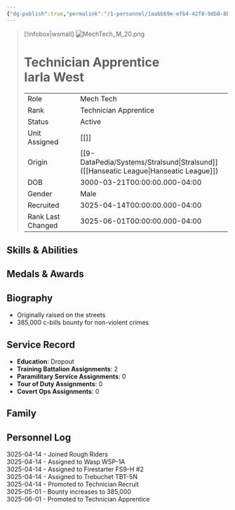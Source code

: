 ```yaml
---
{"dg-publish":true,"permalink":"/1-personnel/1aabb69e-efb4-42f8-9db0-8b2eb79e3a1b/"}
---
```



> [!infobox|wsmall]
> ![MechTech_M_20.png](/img/user/z_Assets/People/Male/Mech%20Tech/MechTech_M_20.png)
> # Technician Apprentice<br>Iarla  West
> | | |
> | - | - |
> | Role | Mech Tech |
> | Rank | Technician Apprentice |
> | Status | Active |
> | Unit Assigned | [[]]
> | Origin | [[9-DataPedia/Systems/Stralsund\|Stralsund]]<br>([[Hanseatic League\|Hanseatic League]]) |
> | DOB | 3000-03-21T00:00:00.000-04:00 |
> | Gender | Male |
> | Recruited | 3025-04-14T00:00:00.000-04:00 |
> | Rank Last Changed | 3025-06-01T00:00:00.000-04:00 |

## Skills & Abilities




## Medals & Awards



## Biography
- Originally raised on the streets
- 385,000 c-bills bounty for non-violent crimes

## Service Record
- **Education**: Dropout
- **Training Battalion Assignments**: 2
- **Paramilitary Service Assignments**: 0
- **Tour of Duty Assignments**: 0
- **Covert Ops Assignments**: 0

## Family



## Personnel Log
3025-04-14 - Joined Rough Riders<br>3025-04-14 - Assigned to Wasp WSP-1A<br>3025-04-14 - Assigned to Firestarter FS9-H #2<br>3025-04-14 - Assigned to Trebuchet TBT-5N<br>3025-04-14 - Promoted to Technician Recruit<br>3025-05-01 - Bounty increases to 385,000<br>3025-06-01 - Promoted to Technician Apprentice<br>
